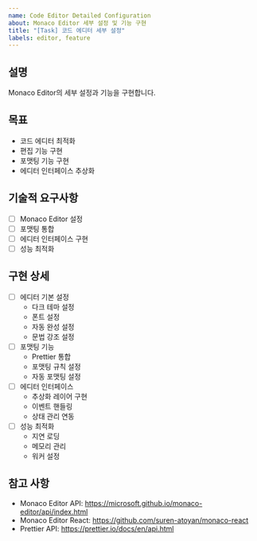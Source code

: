 ```yaml
---
name: Code Editor Detailed Configuration
about: Monaco Editor 세부 설정 및 기능 구현
title: "[Task] 코드 에디터 세부 설정"
labels: editor, feature
---
```


## 설명
Monaco Editor의 세부 설정과 기능을 구현합니다.

## 목표
- 코드 에디터 최적화
- 편집 기능 구현
- 포맷팅 기능 구현
- 에디터 인터페이스 추상화

## 기술적 요구사항
- [ ] Monaco Editor 설정
- [ ] 포맷팅 통합
- [ ] 에디터 인터페이스 구현
- [ ] 성능 최적화

## 구현 상세
- [ ] 에디터 기본 설정
  - 다크 테마 설정
  - 폰트 설정
  - 자동 완성 설정
  - 문법 강조 설정
- [ ] 포맷팅 기능
  - Prettier 통합
  - 포맷팅 규칙 설정
  - 자동 포맷팅 설정
- [ ] 에디터 인터페이스
  - 추상화 레이어 구현
  - 이벤트 핸들링
  - 상태 관리 연동
- [ ] 성능 최적화
  - 지연 로딩
  - 메모리 관리
  - 워커 설정

## 참고 사항
- Monaco Editor API: https://microsoft.github.io/monaco-editor/api/index.html
- Monaco Editor React: https://github.com/suren-atoyan/monaco-react
- Prettier API: https://prettier.io/docs/en/api.html 